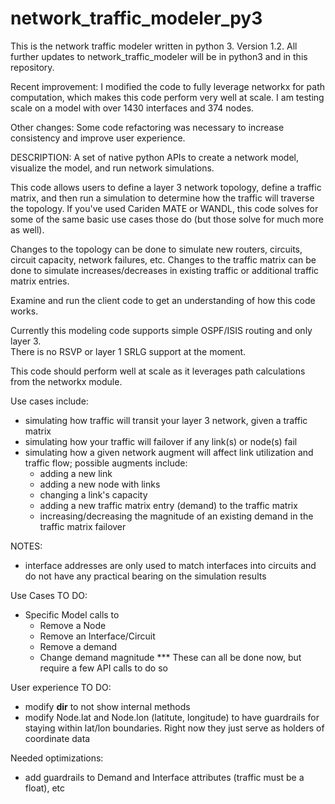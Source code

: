 # network_traffic_modeler_py3
This is the network traffic modeler written in python 3.  Version 1.2.  All further updates to network_traffic_modeler will be in python3 and in this repository.

Recent improvement: I modified the code to fully leverage networkx for path computation, which makes this code perform very well at scale.  I am testing scale on a model with over 1430 interfaces and 374 nodes.

Other changes: Some code refactoring was necessary to increase consistency and improve user experience.

DESCRIPTION:
A set of native python APIs to create a network model, visualize the model, and run
network simulations.       

This code allows users to define a layer 3 network topology, define a traffic
matrix, and then run a simulation to determine how the traffic will traverse
the topology.  If you've used Cariden MATE or WANDL, this code solves for
some of the same basic use cases those do (but those solve for much
more as well).

Changes to the topology can be done to simulate new routers, circuits,
circuit capacity, network failures, etc.
Changes to the traffic matrix can be done to simulate increases/decreases
in existing traffic or additional traffic matrix entries.

Examine and run the client code to get an understanding of how this code works.

Currently this modeling code supports simple OSPF/ISIS routing and only layer 3.  
There is no RSVP or layer 1 SRLG support at the moment.

This code should perform well at scale as it leverages path calculations 
from the networkx module.

Use cases include:
  - simulating how traffic will transit your layer 3 network, given a
  traffic matrix
  - simulating how your traffic will failover if any link(s) or node(s) fail
  - simulating how a given network augment will affect link utilization
  and traffic flow; possible augments include: 
    - adding a new link
    - adding a new node with links
    - changing a link's capacity
    - adding a new traffic matrix entry (demand) to the traffic matrix
    - increasing/decreasing the magnitude of an existing demand in the traffic matrix failover       

NOTES:
- interface addresses are only used to match interfaces into circuits and do
not have any practical bearing on the simulation results


Use Cases TO DO:
- Specific Model calls to
    - Remove a Node
    - Remove an Interface/Circuit
    - Remove a demand
    - Change demand magnitude
    *** These can all be done now, but require a few API calls to do so

User experience TO DO:
- modify __dir__ to not show internal methods
- modify Node.lat and Node.lon (latitute, longitude) to have guardrails for 
staying within lat/lon boundaries.  Right now they just serve as holders of 
coordinate data

Needed optimizations:
- add guardrails to Demand and Interface attributes (traffic must be a float), etc
